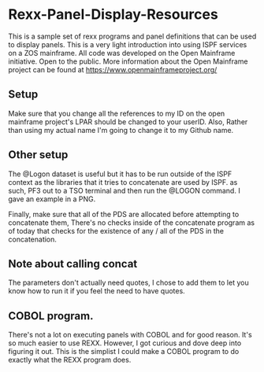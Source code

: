 # Rexx-Panel-Display-Resources
This is a sample set of rexx programs and panel definitions that can be used to display panels. This is a very light
introduction into using ISPF services on a ZOS mainframe. All code was developed on the Open Mainframe initiative. Open
to the public. More information about the Open Mainframe project can be found at https://www.openmainframeproject.org/

## Setup
Make sure that you change all the references to my ID on the open mainframe project's LPAR should be changed to your
userID. Also, Rather than using my actual name I'm going to change it to my Github name.

## Other setup
The @Logon dataset is useful but it has to be run outside of the ISPF context as the libraries that it tries to
concatenate are used by ISPF. as such, PF3 out to a TSO terminal and then run the @LOGON command. I gave an example in a
PNG.

Finally, make sure that all of the PDS are allocated before attempting to concatenate them, There's no checks inside of
the concatenate program as of today that checks for the existence of any / all of the PDS in the concatenation.


## Note about calling concat
The parameters don't actually need quotes, I chose to add them to let you know how to run it if you feel the need to
have quotes.

## COBOL program.
There's not a lot on executing panels with COBOL and for good reason. It's so much easier to use REXX. However, I
got curious and dove deep into figuring it out. This is the simplist I could make a COBOL program to do exactly what
the REXX program does.
